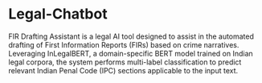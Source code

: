 # Legal-Chatbot

FIR Drafting Assistant is a legal AI tool designed to assist in the automated drafting of First Information Reports (FIRs) based on crime narratives. Leveraging InLegalBERT, a domain-specific BERT model trained on Indian legal corpora, the system performs multi-label classification to predict relevant Indian Penal Code (IPC) sections applicable to the input text.
